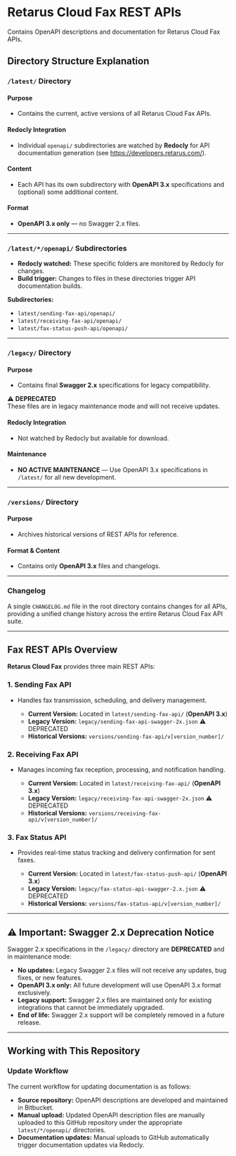 # Retarus Cloud Fax REST APIs
Contains OpenAPI descriptions and documentation for Retarus Cloud Fax APIs.

## Directory Structure Explanation

### `/latest/` Directory

#### Purpose
- Contains the current, active versions of all Retarus Cloud Fax APIs.

#### Redocly Integration
- Individual `openapi/` subdirectories are watched by **Redocly** for API documentation generation (see https://developers.retarus.com/).

#### Content
- Each API has its own subdirectory with **OpenAPI 3.x** specifications and (optional) some additional content.

#### Format
- **OpenAPI 3.x only** — no Swagger 2.x files.

---

### `/latest/*/openapi/` Subdirectories

- **Redocly watched:** These specific folders are monitored by Redocly for changes.
- **Build trigger:** Changes to files in these directories trigger API documentation builds.

**Subdirectories:**
- `latest/sending-fax-api/openapi/`
- `latest/receiving-fax-api/openapi/`
- `latest/fax-status-push-api/openapi/`

---

### `/legacy/` Directory

#### Purpose
- Contains final **Swagger 2.x** specifications for legacy compatibility.

⚠️ **DEPRECATED**  
These files are in legacy maintenance mode and will not receive updates.

#### Redocly Integration
- Not watched by Redocly but available for download.

#### Maintenance
- **NO ACTIVE MAINTENANCE** — Use OpenAPI 3.x specifications in `/latest/` for all new development.

---

### `/versions/` Directory

#### Purpose
- Archives historical versions of REST APIs for reference.

#### Format & Content
- Contains only **OpenAPI 3.x** files and changelogs.

---

### **Changelog**

A single `CHANGELOG.md` file in the root directory contains changes for all APIs, providing a unified change history across the entire Retarus Cloud Fax API suite.

---

## Fax REST APIs Overview

**Retarus Cloud Fax** provides three main REST APIs:

### 1. Sending Fax API
- Handles fax transmission, scheduling, and delivery management.

  - **Current Version:** Located in `latest/sending-fax-api/` (**OpenAPI 3.x**)
  - **Legacy Version:** `legacy/sending-fax-api-swagger-2x.json` ⚠️ DEPRECATED
  - **Historical Versions:** `versions/sending-fax-api/v[version_number]/`

### 2. Receiving Fax API
- Manages incoming fax reception, processing, and notification handling.

  - **Current Version:** Located in `latest/receiving-fax-api/` (**OpenAPI 3.x**)
  - **Legacy Version:** `legacy/receiving-fax-api-swagger-2x.json` ⚠️ DEPRECATED
  - **Historical Versions:** `versions/receiving-fax-api/v[version_number]/`

### 3. Fax Status API
- Provides real-time status tracking and delivery confirmation for sent faxes.

  - **Current Version:** Located in `latest/fax-status-push-api/` (**OpenAPI 3.x**)
  - **Legacy Version:** `legacy/fax-status-api-swagger-2.x.json` ⚠️ DEPRECATED
  - **Historical Versions:** `versions/fax-status-api/v[version_number]/`

---

## ⚠️ Important: Swagger 2.x Deprecation Notice

Swagger 2.x specifications in the `/legacy/` directory are **DEPRECATED** and in maintenance mode:

- **No updates:** Legacy Swagger 2.x files will not receive any updates, bug fixes, or new features.
- **OpenAPI 3.x only:** All future development will use OpenAPI 3.x format exclusively.
- **Legacy support:** Swagger 2.x files are maintained only for existing integrations that cannot be immediately upgraded.
- **End of life:** Swagger 2.x support will be completely removed in a future release.

---

## Working with This Repository

### Update Workflow

The current workflow for updating documentation is as follows:

- **Source repository:** OpenAPI descriptions are developed and maintained in Bitbucket.
- **Manual upload:** Updated OpenAPI description files are manually uploaded to this GitHub repository under the appropriate `latest/*/openapi/` directories.
- **Documentation updates:** Manual uploads to GitHub automatically trigger documentation updates via Redocly.
